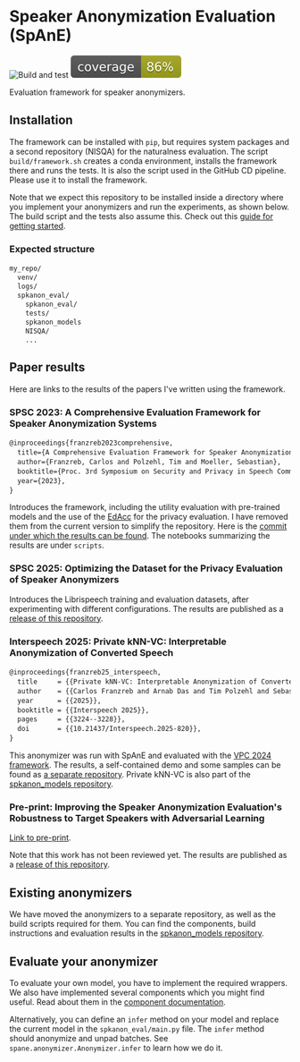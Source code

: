 # Speaker Anonymization Evaluation (SpAnE)

![Build and test](https://github.com/carlosfranzreb/spkanon_eval/actions/workflows/build.yml/badge.svg)
![coverage badge](./coverage.svg)

Evaluation framework for speaker anonymizers.

## Installation

The framework can be installed with `pip`, but requires system packages and a second repository (NISQA) for the naturalness evaluation.
The script `build/framework.sh` creates a conda environment, installs the framework there and runs the tests.
It is also the script used in the GitHub CD pipeline.
Please use it to install the framework.

Note that we expect this repository to be installed inside a directory where you implement your anonymizers and run the experiments, as shown below.
The build script and the tests also assume this.
Check out this [guide for getting started](https://carlosfranzreb.github.io/spane-guide#privacy-evaluation).

### Expected structure

```linux
my_repo/
  venv/
  logs/
  spkanon_eval/
    spkanon_eval/
    tests/
    spkanon_models
    NISQA/
    ...
```

## Paper results

Here are links to the results of the papers I've written using the framework.

### SPSC 2023: A Comprehensive Evaluation Framework for Speaker Anonymization Systems

```tex
@inproceedings{franzreb2023comprehensive,
  title={A Comprehensive Evaluation Framework for Speaker Anonymization Systems},
  author={Franzreb, Carlos and Polzehl, Tim and Moeller, Sebastian},
  booktitle={Proc. 3rd Symposium on Security and Privacy in Speech Communication},
  year={2023},
}
```

Introduces the framework, including the utility evaluation with pre-trained models and the use of the [EdAcc](https://groups.inf.ed.ac.uk/edacc/) for the privacy evaluation. 
I have removed them from the current version to simplify the repository.
Here is the [commit under which the results can be found](https://github.com/carlosfranzreb/spkanon_eval/tree/28f27eb).
The notebooks summarizing the results are under `scripts`.

### SPSC 2025: Optimizing the Dataset for the Privacy Evaluation of Speaker Anonymizers

Introduces the Librispeech training and evaluation datasets, after experimenting with different configurations.
The results are published as a [release of this repository](https://github.com/carlosfranzreb/spane/releases/tag/paper_results).

### Interspeech 2025: Private kNN-VC: Interpretable Anonymization of Converted Speech

```tex
@inproceedings{franzreb25_interspeech,
  title     = {{Private kNN-VC: Interpretable Anonymization of Converted Speech}},
  author    = {{Carlos Franzreb and Arnab Das and Tim Polzehl and Sebastian Möller}},
  year      = {{2025}},
  booktitle = {{Interspeech 2025}},
  pages     = {{3224--3228}},
  doi       = {{10.21437/Interspeech.2025-820}},
}
```

This anonymizer was run with SpAnE and evaluated with the [VPC 2024 framework](https://github.com/Voice-Privacy-Challenge/Voice-Privacy-Challenge-2024/tree/main).
The results, a self-contained demo and some samples can be found as [a separate repository](https://github.com/carlosfranzreb/private_knnvc).
Private kNN-VC is also part of the [spkanon_models repository](https://github.com/carlosfranzreb/spkanon_models).

### Pre-print: Improving the Speaker Anonymization Evaluation's Robustness to Target Speakers with Adversarial Learning

[Link to pre-print](https://www.arxiv.org/abs/2508.09803).

Note that this work has not been reviewed yet.
The results are published as a [release of this repository](https://github.com/carlosfranzreb/spane/releases/tag/paper_results_2).

## Existing anonymizers

We have moved the anonymizers to a separate repository, as well as the build scripts required for them.
You can find the components, build instructions and evaluation results in the [spkanon_models repository](https://github.com/carlosfranzreb/spkanon_models).

## Evaluate your anonymizer

To evaluate your own model, you have to implement the required wrappers. We also have implemented several components which you might find useful.
Read about them in the [component documentation](docs/components.md).

Alternatively, you can define an `infer` method on your model and replace the current model in the `spkanon_eval/main.py` file.
The `infer` method should anonymize and unpad batches.
See `spane.anonymizer.Anonymizer.infer` to learn how we do it.

